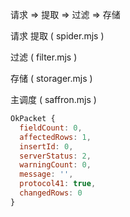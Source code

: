 请求 => 提取 => 过滤 => 存储

请求 提取 ( spider.mjs )

过滤 ( filter.mjs )

存储 ( storager.mjs )

主调度 ( saffron.mjs )


```javascript
OkPacket {
  fieldCount: 0,
  affectedRows: 1,
  insertId: 0,
  serverStatus: 2,
  warningCount: 0,
  message: '',
  protocol41: true,
  changedRows: 0
}
```
